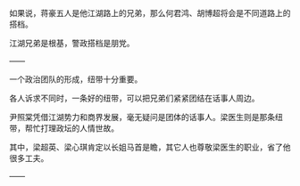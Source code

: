 如果说，蒋豪五人是他江湖路上的兄弟，那么何君鸿、胡博超将会是不同道路上的搭档。

江湖兄弟是根基，警政搭档是朋党。

——

一个政治团队的形成，纽带十分重要。

各人诉求不同时，一条好的纽带，可以把兄弟们紧紧团结在话事人周边。

尹照棠凭借江湖势力和商界发展，毫无疑问是团体的话事人。梁医生则是那条纽带，帮忙打理政坛的人情世故。

其中，梁超英、梁心琪肯定以长姐马首是瞻，其它人也尊敬梁医生的职业，省了他很多工夫。

——

